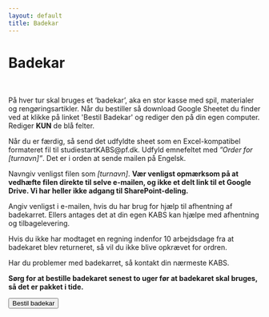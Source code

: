 ```yaml
---
layout: default
title: Badekar
---
```


<h1>Badekar </h1>

<div id="poster-image" style="background-image: url('/static/img/confettiBathtub.png');">
</div>

<br>
<div class="box">
<p>På hver tur skal bruges et ‘badekar’, aka en stor kasse med spil, materialer og rengøringsartikler.
Når du bestiller så download Google Sheetet du finder ved at klikke på linket 'Bestil Badekar' og rediger den på din egen computer. Rediger <b>KUN</b> de blå felter.</p>
<p>Når du er færdig, så send det udfyldte sheet som en Excel-kompatibel formateret fil til studiestartKABS@pf.dk. Udfyld emnefeltet med <i>”Order for [turnavn]”</i>. Det er i orden at sende mailen på Engelsk.</p>
<p>Navngiv venligst filen som <i>[turnavn]</i>. <b>Vær venligst opmærksom på at vedhæfte filen direkte til selve e-mailen, og ikke et delt link til et Google Drive. Vi har heller ikke adgang til SharePoint-deling.</b></p>
<p>Angiv venligst i e-mailen, hvis du har brug for hjælp til afhentning af badekarret. Ellers antages det at din egen KABS kan hjælpe med afhentning og tilbagelevering.</p>
<p>Hvis du ikke har modtaget en regning indenfor 10 arbejdsdage fra at badekaret blev returneret, så vil du ikke blive opkrævet for ordren.</p>
<p>Har du problemer med badekarret, så kontakt din nærmeste KABS.</p>
<p><b>Sørg for at bestille badekaret senest to uger før at badekaret skal bruges, så det er pakket i tide.</b></p>

<a style="text-align: center" href="https://docs.google.com/spreadsheets/d/1SgOvnlSenMQmEAE8B5bNf45-Zlgmrxu1yPELj5_KuG0/edit#gid=0">
	<button class="applyBtn">
	  Bestil badekar
	</button>
</a>
<br>
</div>

